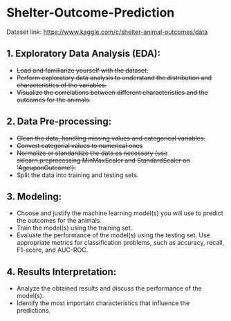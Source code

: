 # Shelter-Outcome-Prediction
Dataset link: https://www.kaggle.com/c/shelter-animal-outcomes/data

## 1. Exploratory Data Analysis (EDA):
- ~~Load and familiarize yourself with the dataset.~~
- ~~Perform exploratory data analysis to understand the distribution and characteristics of the variables.~~
- ~~Visualize the correlations between different characteristics and the outcomes for the animals.~~

## 2. Data Pre-processing:
- ~~Clean the data, handling missing values and categorical variables.~~
- ~~Convert categorial values to numerical ones~~
- ~~Normalize or standardize the data as necessary (use sklearn.preprocessing MinMaxScaler and StandardScaler on 'AgeuponOutcome').~~
- Split the data into training and testing sets.

## 3. Modeling:
- Choose and justify the machine learning model(s) you will use to predict the outcomes for the animals.
- Train the model(s) using the training set.
- Evaluate the performance of the model(s) using the testing set. Use appropriate metrics for classification problems, such as accuracy, recall, F1-score, and AUC-ROC.

## 4. Results Interpretation:
- Analyze the obtained results and discuss the performance of the model(s).
- Identify the most important characteristics that influence the predictions.
